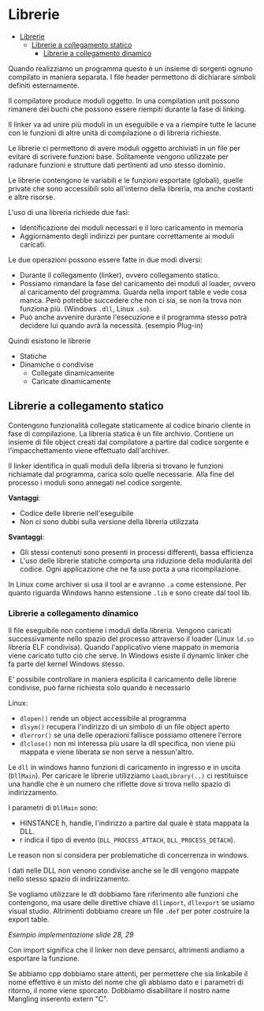 # Librerie

- [Librerie](#Librerie)
  - [Librerie a collegamento statico](#Librerie-a-collegamento-statico)
    - [Librerie a collegamento dinamico](#Librerie-a-collegamento-dinamico)

Quando realizziamo un programma questo è un insieme di sorgenti ognuno compilato in maniera separata. I file header permettono di dichiarare simboli definiti esternamente.

Il compilatore produce moduli oggetto. In una compilation unit possono rimanere dei buchi che possono essere riempiti durante la fase di linking.

Il linker va ad unire più moduli in un eseguibile e va a riempire tutte le lacune con le funzioni di altre unità di compilazione o di libreria richieste.

Le librerie ci permettono di avere moduli oggetto archiviati in un file per evitare di scrivere funzioni base. Solitamente vengono utilizzate per radunare funzioni e strutture dati pertinenti ad uno stesso dominio.

Le librerie contengono le variabili e le funzioni esportate (globali), quelle private che sono accessibili solo all'interno della libreria, ma anche costanti e altre risorse.

L'uso di una libreria richiede due fasi:

- Identificazione dei moduli necessari e il loro caricamento in memoria
- Aggiornamento degli indirizzi per puntare correttamente ai moduli caricati.

Le due operazioni possono essere fatte in due modi diversi:

- Durante il collegamento (linker), ovvero collegamento statico.
- Possiamo rimandare la fase del caricamento dei moduli al loader, ovvero al caricamento del programma. Guarda nella import table e vede cosa manca. Però potrebbe succedere che non ci sia, se non la trova non funziona più. (Windows `.dll`, Linux `.so`).
- Può anche avvenire durante l'esecuzione e il programma stesso potrà decidere lui quando avrà la necessità. (esempio Plug-in)

Quindi esistono le librerie
- Statiche
- Dinamiche o condivise
  - Collegate dinamicamente
  - Caricate dinamicamente

## Librerie a collegamento statico

Contengono funzionalità collegate staticamente al codice binario cliente in fase di compilazione. La libreria statica è un file archivio. Contiene un insieme di file object creati dal compilatore a partire dal codice sorgente e l'impacchettamento viene effettuato dall'archiver.

Il linker identifica in quali moduli della libreria si trovano le funzioni richiamate dal programma, carica solo quelle necessarie. Alla fine del processo i moduli sono annegati nel codice sorgente.

**Vantaggi**:

- Codice delle librerie nell'eseguibile
- Non ci sono dubbi sulla versione della libreria utilizzata

**Svantaggi**:

- Gli stessi contenuti sono presenti in processi differenti, bassa efficienza
- L'uso delle librerie statiche comporta una riduzione della modularità del codice. Ogni applicazione che ne fa uso porta a una ricompilazione.

In Linux come archiver si usa il tool ar e avranno `.a` come estensione. Per quanto riguarda Windows hanno estensione `.lib` e sono create dal tool lib.

### Librerie a collegamento dinamico

Il file eseguibile non contiene i moduli della libreria. Vengono caricati successivamente nello spazio del processo attraverso il loader (Linux `ld.so` libreria ELF condivisa). Quando l'applicativo viene mappato in memoria viene caricato tutto ciò che serve. In Windows esiste il dynamic linker che fa parte del kernel Windows stesso.

E' possibile controllare in maniera esplicita il caricamento delle librerie condivise, può farne richiesta solo quando è necessario

Linux:
- `dlopen()` rende un object accessibile al programma
- `dlsym()` recupera l'indirizzo di un simbolo di un file object aperto
- `dlerror()` se una delle operazioni fallisce possiamo ottenere l'errore
- `dlclose()` non mi interessa più usare la dll specifica, non viene più mappata e viene liberata se non serve a nessun'altro.

Le `dll` in windows hanno funzioni di caricamento in ingresso e in uscita (`DllMain`). Per caricare le librerie utilizziamo `LoadLibrary(..)` ci restituisce una handle che è un numero che riflette dove si trova nello spazio di indirizzamento.

I parametri di `DllMain` sono:

- HINSTANCE h, handle, l'indirizzo a partire dal quale è stata mappata la DLL.
- r indica il tipo di evento (`DLL_PROCESS_ATTACH`, `DLL_PROCESS_DETACH`).

Le reason non si considera per problematiche di concerrenza in windows.

I dati nelle DLL non venono condivise anche se le dll vengono mappate nello stesso spazio di indirizzamento.

Se vogliamo utilizzare le dll dobbiamo fare riferimento alle funzioni che contengono, ma usare delle direttive chiave `dllimport`, `dllexport` se usiamo visual studio.
Altrimenti dobbiamo creare un file `.def` per poter costruire la export table.

*Esempio implementazione slide 28, 29*

Con import significa che il linker non deve pensarci, altrimenti andiamo a esportare la funzione.

Se abbiamo cpp dobbiamo stare attenti, per permettere che sia linkabile il nome effettivo è un misto del nome che gli abbiamo dato e i parametri di ritorno, il nome viene sporcato. Dobbiamo disabilitare il nostro name Mangling inserento extern "C".